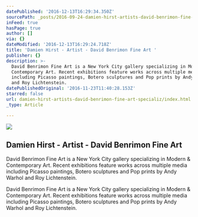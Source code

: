 ```yaml
---
datePublished: '2016-12-13T16:29:34.350Z'
sourcePath: _posts/2016-09-24-damien-hirst-artists-david-benrimon-fine-art-specializ.md
inFeed: true
hasPage: true
author: []
via: {}
dateModified: '2016-12-13T16:29:24.718Z'
title: 'Damien Hirst - Artist - David Benrimon Fine Art '
publisher: {}
description: >-
  David Benrimon Fine Art is a New York City gallery specializing in Modern &
  Contemporary Art. Recent exhibitions feature works across multiple media
  including Picasso paintings, Botero sculptures and Pop prints by Andy Warhol
  and Roy Lichtenstein.
datePublishedOriginal: '2016-11-23T11:40:28.153Z'
starred: false
url: damien-hirst-artists-david-benrimon-fine-art-specializ/index.html
_type: Article

---
```

<article style=""><img src="https://imgflo.herokuapp.com/graph/2b2431f8e7ba7b0/0f19581bb34d7b62c5eebe8304fbff00/noop.jpeg?input=https%3A%2F%2Fs3.amazonaws.com%2Ffiles.collageplatform.com.prod%2Fimage_cache%2F1010x580_fit%2F54188ee109a72c022291c1d0%2Fea4897f25c1177255a00b820ced4e2b7.jpeg" /><h1>Damien Hirst - Artist - David Benrimon Fine Art </h1><p>David Benrimon Fine Art is a New York City gallery specializing in Modern &amp; Contemporary Art. Recent exhibitions feature works across multiple media including Picasso paintings, Botero sculptures and Pop prints by Andy Warhol and Roy Lichtenstein.</p></article>

David Benrimon Fine Art is a New York City gallery specializing in Modern & Contemporary Art. Recent exhibitions feature works across multiple media including Picasso paintings, Botero sculptures and Pop prints by Andy Warhol and Roy Lichtenstein.